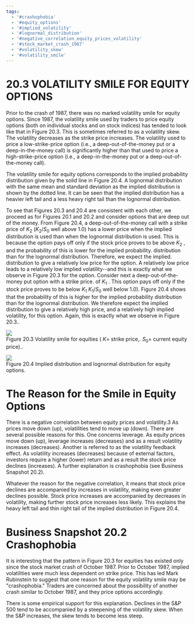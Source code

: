 ```yaml
---
tags:
  - '#crashophobia'
  - '#equity_options'
  - '#implied_volatility'
  - '#lognormal_distribution'
  - '#negative_correlation_equity_prices_volatility'
  - '#stock_market_crash_1987'
  - '#volatility_skew'
  - '#volatility_smile'
---
```

# 20.3 VOLATILITY SMILE FOR EQUITY OPTIONS  

Prior to the crash of 1987, there was no marked volatility smile for equity options. Since 1987, the volatility smile used by traders to price equity options (both on individual stocks and on stock indices) has tended to look like that in Figure 20.3. This is sometimes referred to as a volatility skew. The volatility decreases as the strike price increases. The volatility used to price a low-strike-price option (i.e., a deep-out-of-the-money put or a deep-in-the-money call) is significantly higher than that used to price a high-strike-price option (i.e., a deep-in-the-money put or a deep-out-of-the-money call).  

The volatility smile for equity options corresponds to the implied probability distribution given by the solid line in Figure 20.4. A lognormal distribution with the same mean and standard deviation as the implied distribution is shown by the dotted line. It can be seen that the implied distribution has a heavier left tail and a less heavy right tail than the lognormal distribution.  

To see that Figures 20.3 and 20.4 are consistent with each other, we proceed as for Figures 20.1 and 20.2 and consider options that are deep out of the money. From Figure 20.4, a deep-out-of-the-money call with a strike price of $K_{2}$ $(K_{2}/S_{0}$ well above 1.0) has a lower price when the implied distribution is used than when the lognormal distribution is used. This is because the option pays off only if the stock price proves to be above $K_{2}$ , and the probability of this is lower for the implied probability. distribution than for the lognormal distribution. Therefore, we expect the implied. distribution to give a relatively low price for the option. A relatively low price leads to a relatively low implied volatility--and this is exactly what we observe in Figure 20.3 for the option. Consider next a deep-out-of-the-money put option with a strike price. of $K_{1}$ . This option pays off only if the stock price proves to be below $K_{1}$ $K_{1}/S_{0}$ well below 1.0). Figure 20.4 shows that the probability of this is higher for the implied probability distribution than for the lognormal distribution. We therefore expect the implied distribution to give a relatively high price, and a relatively high implied volatility, for this option. Again, this is exactly what we observe in Figure 20.3..  

![](207d941ffd659e7778381c06b71ec20f2410cd2975c5aacf3e5857319b625e36.jpg)  
Figure 20.3 Volatility smile for equities ( $K=$ strike price,. $S_{0}=$ current equity price)..  

![](bcf4ceba1967d814e5c773efe047fc796a22f2ce4c5968268f2b98d4c7317b77.jpg)  
Figure 20.4  Implied distribution and lognormal distribution for equity options.  

# The Reason for the Smile in Equity Options  

There is a negative correlation between equity prices and volatility.3 As prices move down (up), volatilities tend to move up (down). There are several possible reasons for this. One concerns leverage. As equity prices move down (up), leverage increases (decreases) and as a result volatility increases (decreases). Another is referred to as the volatility feedback effect. As volatility increases (decreases) because of external factors, investors require a higher (lower) return and as a result the stock price declines (increases). A further explanation is crashophobia (see Business Snapshot 20.2).  

Whatever the reason for the negative correlation, it means that stock price declines are accompanied by increases in volatility, making even greater declines possible. Stock price increases are accompanied by decreases in volatility, making further stock price increases less likely. This explains the heavy left tail and thin right tail of the implied distribution in Figure 20.4.  

# Business Snapshot 20.2 Crashophobia  

It is interesting that the pattern in Figure 20.3 for equities has existed only since the stock market crash of October 1987. Prior to October 1987, implied volatilities were much less dependent on strike price. This has led Mark Rubinstein to suggest that one reason for the equity volatility smile may be "crashophobia." Traders are concerned about the possibility of another crash similar to October 1987, and they price options accordingly.  

There is some empirical support for this explanation. Declines in the S&P 500 tend to be accompanied by a steepening of the volatility skew. When the S&P increases, the skew tends to become less steep.  
